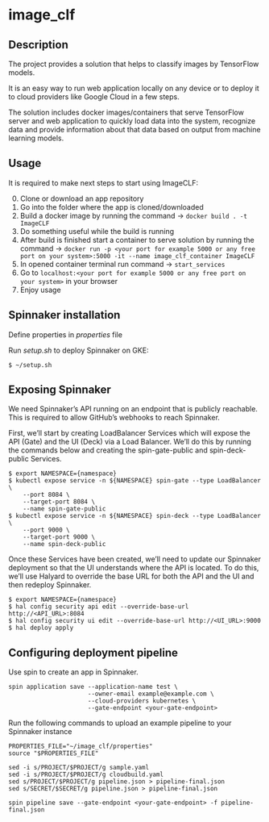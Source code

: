 # image_clf


## Description

The project provides a solution that helps to classify images by TensorFlow models.

It is an easy way to run web application locally on any device or to deploy it to cloud providers like Google Cloud in a few steps.

The solution includes docker images/containers that serve TensorFlow server and web application to quickly load data into the system, recognize data and provide information about that data based on output from machine learning models.


## Usage

It is required to make next steps to start using ImageCLF:

0. Clone or download an app repository
1. Go into the folder where the app is cloned/downloaded
2. Build a docker image by running the command -> `docker build . -t ImageCLF`
3. Do something useful while the build is running
4. After build is finished start a container to serve solution by running the command -> `docker run -p <your port for example 5000 or any free port on your system>:5000 -it --name image_clf_container ImageCLF`
5. In opened container terminal run command -> `start_services`
6. Go to `localhost:<your port for example 5000 or any free port on your system>` in your browser
7. Enjoy usage


## Spinnaker installation

Define properties in *properties* file

Run *setup.sh* to deploy Spinnaker on GKE:
```
$ ~/setup.sh
```


## Exposing Spinnaker 

We need Spinnaker’s API running on an endpoint that is publicly reachable. This is required to allow GitHub’s webhooks to reach Spinnaker.

First, we’ll start by creating LoadBalancer Services which will expose the API (Gate) and the UI (Deck) via a Load Balancer. We’ll do this by running the commands below and creating the spin-gate-public and spin-deck-public Services.
```
$ export NAMESPACE={namespace}
$ kubectl expose service -n ${NAMESPACE} spin-gate --type LoadBalancer \
	--port 8084 \
	--target-port 8084 \
	--name spin-gate-public
$ kubectl expose service -n ${NAMESPACE} spin-deck --type LoadBalancer \
	--port 9000 \
	--target-port 9000 \
	--name spin-deck-public
  ```
Once these Services have been created, we’ll need to update our Spinnaker deployment so that the UI understands where the API is located. To do this, we’ll use Halyard to override the base URL for both the API and the UI and then redeploy Spinnaker.
 ```
$ export NAMESPACE={namespace}
$ hal config security api edit --override-base-url http://<API_URL>:8084
$ hal config security ui edit --override-base-url http://<UI_URL>:9000
$ hal deploy apply
  ```



## Configuring deployment pipeline

Use spin to create an app in Spinnaker.
```
spin application save --application-name test \
                      --owner-email example@example.com \
                      --cloud-providers kubernetes \
                      --gate-endpoint <your-gate-endpoint>
```
Run the following commands to upload an example pipeline to your Spinnaker instance
```
PROPERTIES_FILE="~/image_clf/properties"
source "$PROPERTIES_FILE"

sed -i s/PROJECT/$PROJECT/g sample.yaml
sed -i s/PROJECT/$PROJECT/g cloudbuild.yaml
sed s/PROJECT/$PROJECT/g pipeline.json > pipeline-final.json
sed s/SECRET/$SECRET/g pipeline.json > pipeline-final.json

spin pipeline save --gate-endpoint <your-gate-endpoint> -f pipeline-final.json
```


